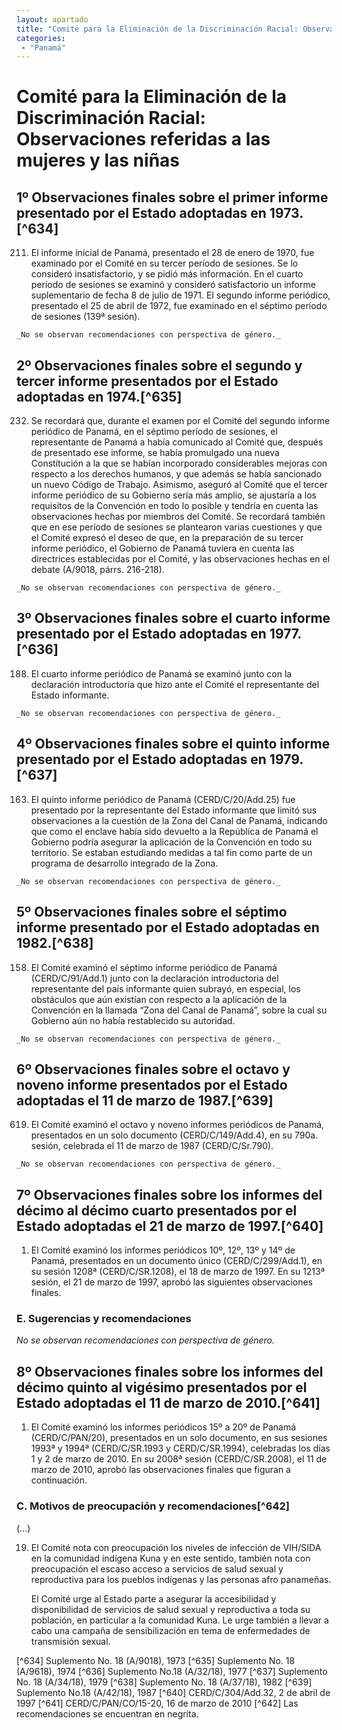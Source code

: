 ```yaml
---
layout: apartado
title: "Comité para la Eliminación de la Discriminación Racial: Observaciones referidas a las mujeres y las niñas"
categories:
 - "Panamá"
---
```


# Comité para la Eliminación de la Discriminación Racial: Observaciones referidas a las mujeres y las niñas

## 1º Observaciones finales sobre el primer informe presentado por el Estado adoptadas en 1973.[^634]

211. El informe inicial de Panamá, presentado el 28 de enero de 1970, fue
examinado por el Comité en su tercer período de sesiones. Se lo consideró
insatisfactorio, y se pidió más información. En el cuarto período de
sesiones se examinó y consideró satisfactorio un informe suplementario de
fecha 8 de julio de 1971. El segundo informe periódico, presentado el 25 de
abril de 1972, fue examinado en el séptimo período de sesiones (139ª
sesión).

	_No se observan recomendaciones con perspectiva de género._

## 2º Observaciones finales sobre el segundo y tercer informe presentados por el Estado adoptadas en 1974.[^635]

232. Se recordará que, durante el examen por el Comité del segundo informe
periódico de Panamá, en el séptimo período de sesiones, el representante de
Panamá a había comunicado al Comité que, después de presentado ese informe,
se había promulgado una nueva Constitución a la que se habían incorporado
considerables mejoras con respecto a los derechos humanos, y que además se
había sancionado un nuevo Código de Trabajo. Asimismo, aseguró al Comité
que el tercer informe periódico de su Gobierno sería más amplio, se
ajustaría a los requisitos de la Convención en todo lo posible y tendría en
cuenta las observaciones hechas por miembros del Comité. Se recordará
también que en ese período de sesiones se plantearon varias cuestiones y
que el Comité expresó el deseo de que, en la preparación de su tercer
informe periódico, el Gobierno de Panamá tuviera en cuenta las directrices
establecidas por el Comité, y las observaciones hechas en el debate
(A/9018, párrs. 216-218).

	_No se observan recomendaciones con perspectiva de género._

## 3º Observaciones finales sobre el cuarto informe presentado por el Estado adoptadas en 1977.[^636]

188. El cuarto informe periódico de Panamá se examinó junto con la
declaración introductoria que hizo ante el Comité el representante del
Estado informante.

	_No se observan recomendaciones con perspectiva de género._

## 4º Observaciones finales sobre el quinto informe presentado por el Estado adoptadas en 1979.[^637]

163. El quinto informe periódico de Panamá (CERD/C/20/Add.25) fue
presentado por la representante del Estado informante que limitó sus
observaciones a la cuestión de la Zona del Canal de Panamá, indicando que
como el enclave había sido devuelto a la República de Panamá el Gobierno
podría asegurar la aplicación de la Convención en todo su territorio. Se
estaban estudiando medidas a tal fin como parte de un programa de
desarrollo integrado de la Zona.

	_No se observan recomendaciones con perspectiva de género._

## 5º Observaciones finales sobre el séptimo informe presentado por el Estado adoptadas en 1982.[^638]

158. El Comité examinó el séptimo informe periódico de Panamá
(CERD/C/91/Add.1) junto con la declaración introductoria del representante
del país informante quien subrayó, en especial, los obstáculos que aún
existían con respecto a la aplicación de la Convención en la llamada “Zona
del Canal de Panamá”, sobre la cual su Gobierno aún no había restablecido
su autoridad.

	_No se observan recomendaciones con perspectiva de género._

## 6º Observaciones finales sobre el octavo y noveno informe presentados por el Estado adoptadas el 11 de marzo de 1987.[^639]

619. El Comité examinó el octavo y noveno informes periódicos de Panamá,
presentados en un solo documento (CERD/C/149/Add.4), en su 790a. sesión,
celebrada el 11 de marzo de 1987 (CERD/C/Sr.790).

	_No se observan recomendaciones con perspectiva de género._

## 7º Observaciones finales sobre los informes del décimo al décimo cuarto presentados por el Estado adoptadas el 21 de marzo de 1997.[^640]

1. El Comité examinó los informes periódicos 10º, 12º, 13º y 14º de Panamá,
presentados en un documento único (CERD/C/299/Add.1), en su sesión 1208ª
(CERD/C/SR.1208), el 18 de marzo de 1997. En su 1213ª sesión, el 21 de
marzo de 1997, aprobó las siguientes observaciones finales.

### E. Sugerencias y recomendaciones

_No se observan recomendaciones con perspectiva de género._

## 8º Observaciones finales sobre los informes del décimo quinto al vigésimo presentados por el Estado adoptadas el 11 de marzo de 2010.[^641]

1. El Comité examinó los informes periódicos 15º a 20º de Panamá
(CERD/C/PAN/20), presentados en un solo documento, en sus sesiones 1993ª y
1994ª (CERD/C/SR.1993 y CERD/C/SR.1994), celebradas los días 1 y 2 de marzo
de 2010. En su 2008ª sesión (CERD/C/SR.2008), el 11 de marzo de 2010,
aprobó las observaciones finales que figuran a continuación.

### C. Motivos de preocupación y recomendaciones[^642]

(…)

19. El Comité nota con preocupación los niveles de infección de VIH/SIDA en
la comunidad indígena Kuna y en este sentido, también nota con preocupación
el escaso acceso a servicios de salud sexual y reproductiva para los
pueblos indígenas y las personas afro panameñas.

	El Comité urge al Estado parte a asegurar la accesibilidad y disponibilidad
	de servicios de salud sexual y reproductiva a toda su población, en
	particular a la comunidad Kuna. Le urge también a llevar a cabo una campaña
	de sensibilización en tema de enfermedades de transmisión sexual.


[^634] Suplemento No. 18 (A/9018), 1973
[^635] Suplemento No. 18 (A/9618), 1974
[^636] Suplemento No.18 (A/32/18), 1977
[^637] Suplemento No. 18 (A/34/18), 1979
[^638] Suplemento No. 18 (A/37/18), 1982
[^639] Suplemento No.18 (A/42/18), 1987
[^640] CERD/C/304/Add.32, 2 de abril de 1997
[^641] CERD/C/PAN/CO/15-20, 16 de marzo de 2010
[^642] Las recomendaciones se encuentran en negrita.


